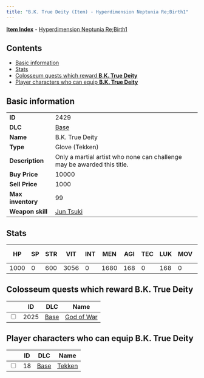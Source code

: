 ```yaml
---
title: "B.K. True Deity (Item) - Hyperdimension Neptunia Re;Birth1"
---
```


[**Item Index**](/neptunia/rb1/item/index.html) - [Hyperdimension Neptunia Re;Birth1](/neptunia/rb1)

## Contents

- [Basic information](#basic-information)
- [Stats](#stats)
- [Colosseum quests which reward **B.K. True Deity**](#colosseum-quests-which-reward-bk-true-deity)
- [Player characters who can equip **B.K. True Deity**](#player-characters-who-can-equip-bk-true-deity)

## Basic information

|   |   |
| -- | -- |
| **ID** | 2429 |
| **DLC** | [Base](/neptunia/rb1/dlc/1-base.html) |
| **Name** | B.K. True Deity |
| **Type** | Glove (Tekken) |
| **Description** | Only a martial artist who none can challenge may be awarded this title. |
| **Buy Price** | 10000 |
| **Sell Price** | 1000 |
| **Max inventory** | 99 |
| **Weapon skill** | [Jun Tsuki](/neptunia/rb1/skill/1-2903-jun-tsuki.html) |


## Stats

| HP | SP | STR | VIT | INT | MEN | AGI | TEC | LUK | MOV | Fire res. | Ice res. | Wind res. | Lightning res. |
| -- | -- | --- | --- | --- | --- | --- | --- | --- | --- | --------- | -------- | --------- | -------------- |
| 1000 | 0 | 600 | 3056 | 0 | 1680 | 168 | 0 | 168 | 0 | 0 | 0 | 0 | 0 |


## Colosseum quests which reward **B.K. True Deity**

|    | ID | DLC | Name |
| -- | -- | --- | ---- |
| <input type="checkbox" id="rb1-colosseum-1-2025" class="trackbox" /> | 2025 | [Base](/neptunia/rb1/dlc/1-base.html) | [God of War](/neptunia/rb1/colosseum/1-2025-god-of-war.html) |


## Player characters who can equip **B.K. True Deity**

|    | ID | DLC | Name |
| -- | -- | --- | ---- |
| <input type="checkbox" id="rb1-player-1-18" class="trackbox" /> | 18 | [Base](/neptunia/rb1/dlc/1-base.html) | [Tekken](/neptunia/rb1/player/1-18-tekken.html) |
